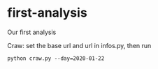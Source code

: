 # first-analysis
Our first analysis

Craw:
set the base url and url in infos.py, then run

`python craw.py --day=2020-01-22`

